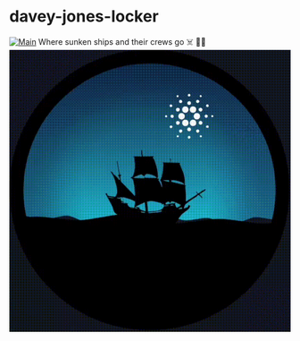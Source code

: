 # davey-jones-locker
[![Main](https://github.com/armada-alliance/davey-jones-locker/actions/workflows/main.yml/badge.svg)](https://github.com/armada-alliance/davey-jones-locker/actions/workflows/main.yml)
Where sunken ships and their crews go ☠️ 🏴‍☠️
![](aa_meme.gif)
